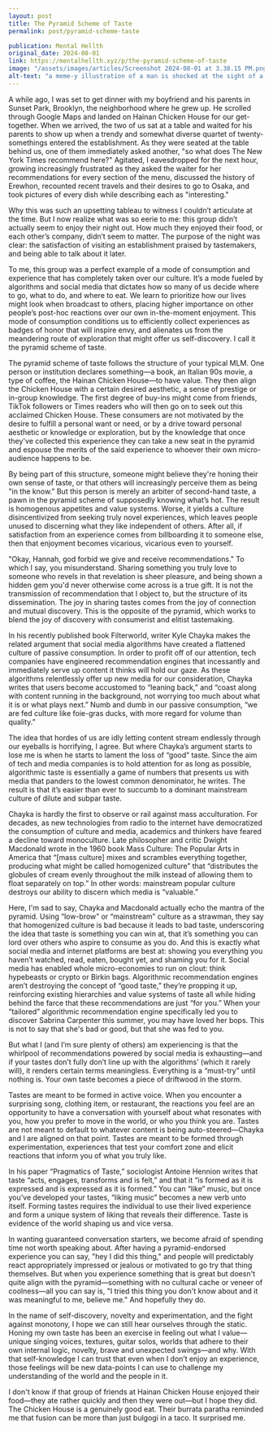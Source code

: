 ```yaml
---
layout: post
title: The Pyramid Scheme of Taste
permalink: post/pyramid-scheme-taste

publication: Mental Hellth
original_date: 2024-08-01
link: https://mentalhellth.xyz/p/the-pyramid-scheme-of-taste
image: "/assets/images/articles/Screenshot 2024-08-01 at 3.38.15 PM.png"
alt-text: "a meme-y illustration of a man is shocked at the sight of a pyramid of five star reviews and social media sites."
---
```


A while ago, I was set to get dinner with my boyfriend and his parents in Sunset Park, Brooklyn, the neighborhood where he grew up. He scrolled through Google Maps and landed on Hainan Chicken House for our get-together. When we arrived, the two of us sat at a table and waited for his parents to show up when a trendy and somewhat diverse quartet of twenty-somethings entered the establishment. As they were seated at the table behind us, one of them immediately asked another, "so what does The New York Times recommend here?" Agitated, I eavesdropped for the next hour, growing increasingly frustrated as they asked the waiter for her recommendations for every section of the menu, discussed the history of Erewhon, recounted recent travels and their desires to go to Osaka, and took pictures of every dish while describing each as "interesting."

Why this was such an upsetting tableau to witness I couldn’t articulate at the time. But I now realize what was so eerie to me: this group didn’t actually seem to enjoy their night out. How much they enjoyed their food, or each other’s company, didn’t seem to matter. The purpose of the night was clear: the satisfaction of visiting an establishment praised by tastemakers, and being able to talk about it later. 

To me, this group was a perfect example of a mode of consumption and experience that has completely taken over our culture. It’s a mode fueled by algorithms and social media that dictates how so many of us decide where to go, what to do, and where to eat. We learn to prioritize how our lives might look when broadcast to others, placing higher importance on other people’s post-hoc reactions over our own in-the-moment enjoyment. This mode of consumption conditions us to efficiently collect experiences as badges of honor that will inspire envy, and alienates us from the meandering route of exploration that might offer us self-discovery. I call it the pyramid scheme of taste. 

The pyramid scheme of taste follows the structure of your typical MLM. One person or institution declares something—a book, an Italian 90s movie, a type of coffee, the Hainan Chicken House—to have value. They then align the Chicken House with a certain desired aesthetic, a sense of prestige or in-group knowledge. The first degree of buy-ins might come from friends, TikTok followers or Times readers who will then go on to seek out this acclaimed Chicken House. These consumers are not motivated by the desire to fulfill a personal want or need, or by a drive toward personal aesthetic or knowledge or exploration, but by the knowledge that once they've collected this experience they can take a new seat in the pyramid and espouse the merits of the said experience to whoever their own micro-audience happens to be. 

By being part of this structure, someone might believe they're honing their own sense of taste, or that others will increasingly perceive them as being "in the know." But this person is merely an arbiter of second-hand taste, a pawn in the pyramid scheme of supposedly knowing what’s hot. The result is homogenous appetites and value systems. Worse, it yields a culture disincentivized from seeking truly novel experiences, which leaves people unused to discerning what they like independent of others. After all, if satisfaction from an experience comes from billboarding it to someone else, then that enjoyment becomes vicarious, vicarious even to yourself. 

"Okay, Hannah, god forbid we give and receive recommendations." To which I say, you misunderstand. Sharing something you truly love to someone who revels in that revelation is sheer pleasure, and being shown a hidden gem you'd never otherwise come across is a true gift. It is not the transmission of recommendation that I object to, but the structure of its dissemination. The joy in sharing tastes comes from the joy of connection and mutual discovery. This is the opposite of the pyramid, which works to blend the joy of discovery with consumerist and elitist tastemaking.

In his recently published book Filterworld, writer Kyle Chayka makes the related argument that social media algorithms have created a flattened culture of passive consumption. In order to profit off of our attention, tech companies have engineered recommendation engines that incessantly and immediately serve up content it thinks will hold our gaze. As these algorithms relentlessly offer up new media for our consideration, Chayka writes that users become accustomed to “leaning back,” and “coast along with content running in the background, not worrying too much about what it is or what plays next.” Numb and dumb in our passive consumption, “we are fed culture like foie-gras ducks, with more regard for volume than quality.”

The idea that hordes of us are idly letting content stream endlessly through our eyeballs is horrifying, I agree. But where Chayka’s argument starts to lose me is when he starts to lament the loss of “good” taste. Since the aim of tech and media companies is to hold attention for as long as possible, algorithmic taste is essentially a game of numbers that presents us with media that panders to the lowest common denominator, he writes. The result is that it’s easier than ever to succumb to a dominant mainstream culture of dilute and subpar taste.

Chayka is hardly the first to observe or rail against mass acculturation. For decades, as new technologies from radio to the internet have democratized the consumption of culture and media, academics and thinkers have feared a decline toward monoculture. Late philosopher and critic Dwight Macdonald wrote in the 1960 book Mass Culture: The Popular Arts in America that “[mass culture] mixes and scrambles everything together, producing what might be called homogenized culture” that “distributes the globules of cream evenly throughout the milk instead of allowing them to float separately on top.” In other words: mainstream popular culture destroys our ability to discern which media is “valuable.”

Here, I'm sad to say, Chayka and Macdonald actually echo the mantra of the pyramid. Using “low-brow” or “mainstream” culture as a strawman, they say that homogenized culture is bad because it leads to bad taste, underscoring the idea that taste is something you can win at, that it’s something you can lord over others who aspire to consume as you do. And this is exactly what social media and internet platforms are best at: showing you everything you haven’t watched, read, eaten, bought yet, and shaming you for it. Social media has enabled whole micro-economies to run on clout: think hypebeasts or crypto or Birkin bags. Algorithmic recommendation engines aren’t destroying the concept of “good taste,” they’re propping it up, reinforcing existing hierarchies and value systems of taste all while hiding behind the farce that these recommendations are just “for you.” When your “tailored” algorithmic recommendation engine specifically led you to discover Sabrina Carpenter this summer, you may have loved her bops. This is not to say that she's bad or good, but that she was fed to you. 

But what I (and I’m sure plenty of others) am experiencing is that the whirlpool of recommendations powered by social media is exhausting—and if your tastes don’t fully don’t line up with the algorithms’ (which it rarely will), it renders certain terms meaningless. Everything is a “must-try” until nothing is. Your own taste becomes a piece of driftwood in the storm.

Tastes are meant to be formed in active voice. When you encounter a surprising song, clothing item, or restaurant, the reactions you feel are an opportunity to have a conversation with yourself about what resonates with you, how you prefer to move in the world, or who you think you are. Tastes are not meant to default to whatever content is being auto-steered—Chayka and I are aligned on that point. Tastes are meant to be formed through experimentation, experiences that test your comfort zone and elicit reactions that inform you of what you truly like. 

In his paper “Pragmatics of Taste,” sociologist Antoine Hennion writes that taste “acts, engages, transforms and is felt,” and that it “is formed as it is expressed and is expressed as it is formed.” You can “like” music, but once you’ve developed your tastes, “liking music” becomes a new verb unto itself. Forming tastes requires the individual to use their lived experience and form a unique system of liking that reveals their difference. Taste is evidence of the world shaping us and vice versa.

In wanting guaranteed conversation starters, we become afraid of spending time not worth speaking about. After having a pyramid-endorsed experience you can say, "hey I did this thing," and people will predictably react appropriately impressed or jealous or motivated to go try that thing themselves. But when you experience something that is great but doesn't quite align with the pyramid—something with no cultural cache or veneer of coolness—all you can say is, "I tried this thing you don't know about and it was meaningful to me, believe me." And hopefully they do.

In the name of self-discovery, novelty and experimentation, and the fight against monotony, I hope we can still hear ourselves through the static. Honing my own taste has been an exercise in feeling out what I value—unique singing voices, textures, guitar solos, worlds that adhere to their own internal logic, novelty, brave and unexpected swings—and why. With that self-knowledge I can trust that even when I don’t enjoy an experience, those feelings will be new data-points I can use to challenge my understanding of the world and the people in it.

I don't know if that group of friends at Hainan Chicken House enjoyed their food—they ate rather quickly and then they were out—but I hope they did. The Chicken House is a genuinely good eat. Their burrata paratha reminded me that fusion can be more than just bulgogi in a taco. It surprised me.
